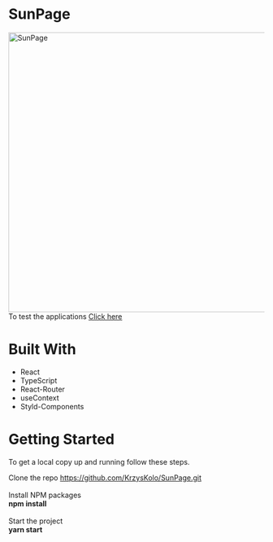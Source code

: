 # SunPage
<img src="demo/demo.png" alt="SunPage" width="550px">
To test the applications <a target="_blank" href="http://kk-projekt-3.net.pl/">Click here </a>

# Built With
 - React
 - TypeScript
 - React-Router
 - useContext
 - Styld-Components
 
# Getting Started

To get a local copy up and running follow these steps.

Clone the repo
https://github.com/KrzysKolo/SunPage.git
<br><br>
Install NPM packages <br>
<b> npm install </b> <br><br>
Start the project <br>
<b> yarn start </b>

